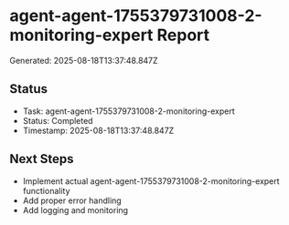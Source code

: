 # agent-agent-1755379731008-2-monitoring-expert Report

Generated: 2025-08-18T13:37:48.847Z

## Status
- Task: agent-agent-1755379731008-2-monitoring-expert
- Status: Completed
- Timestamp: 2025-08-18T13:37:48.847Z

## Next Steps
- Implement actual agent-agent-1755379731008-2-monitoring-expert functionality
- Add proper error handling
- Add logging and monitoring
